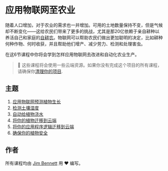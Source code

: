 # 应用物联网至农业

随着人口增加，对于农业的需求也一并增加。可用的土地数量保持不变，但是气候却不断变化——这给农民们带来了更多的挑战，尤其是那20亿依赖于亲自耕种以养活自己和家庭的[自耕农](https://wikipedia.org/wiki/Subsistence_agriculture)。物联网可以帮助农民们做出更加聪明的决定，比如耕种何种作物、何时收获，并且帮助他们增产、减少劳力、检测和处理害虫。

在这6节课程中你将会学到怎样应用物联网去改进和自动化农业生产。

> 💁 这些课程将会使用一些云端资源。如果你没有完成这个项目的所有课程，请确保你[清理你的项目](../clean-up.md).

## 主题

1. [应用物联网预测植物生长](lessons/1-predict-plant-growth/translations/README.zh-cn.md)
1. [检测土壤湿度](lessons/2-detect-soil-moisture/README.md)
1. [自动给植物浇水](lessons/3-automated-plant-watering/README.md)
1. [将你的植物迁移到云端](lessons/4-migrate-your-plant-to-the-cloud/README.md)
1. [将你的应用程序逻辑迁移到云端](lessons/5-migrate-application-to-the-cloud/README.md)
1. [确保你的植物安全](lessons/6-keep-your-plant-secure/README.md)

## 作者

所有课程均由 [Jim Bennett](https://GitHub.com/JimBobBennett) 用 ♥️ 编写。 
